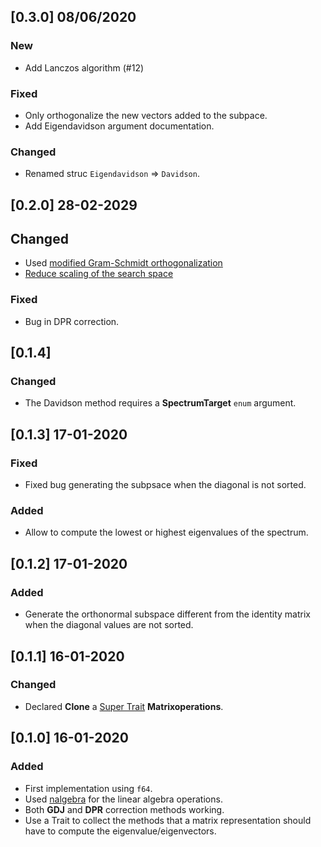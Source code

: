 ## [0.3.0] 08/06/2020

### New
* Add Lanczos algorithm (#12)

### Fixed
* Only orthogonalize the new vectors added to the subpace.
* Add Eigendavidson argument documentation.

### Changed
* Renamed struc `Eigendavidson` => `Davidson`.

## [0.2.0] 28-02-2029

## Changed
* Used [modified Gram-Schmidt orthogonalization](https://github.com/felipeZ/eigenvalues/issues/8)
* [Reduce scaling of the search space](https://github.com/felipeZ/eigenvalues/issues/10)

### Fixed
* Bug in DPR correction.

## [0.1.4]

### Changed

* The Davidson method requires a **SpectrumTarget** `enum` argument.

## [0.1.3] 17-01-2020

### Fixed
* Fixed bug generating the subpsace when the diagonal is not sorted.

### Added
* Allow to compute the lowest or highest eigenvalues of the spectrum.


## [0.1.2] 17-01-2020

### Added
* Generate the orthonormal subspace different from the identity matrix when the diagonal values are not sorted.

## [0.1.1] 16-01-2020

### Changed
* Declared **Clone** a [Super Trait](https://doc.rust-lang.org/reference/items/traits.html#supertraits) **Matrixoperations**.

## [0.1.0] 16-01-2020

### Added
* First implementation using `f64`.
* Used [nalgebra](https://github.com/rustsim/nalgebra) for the linear algebra operations. 
* Both **GDJ** and **DPR** correction methods working.
* Use a Trait to collect the methods that a matrix representation should have to compute the eigenvalue/eigenvectors.
